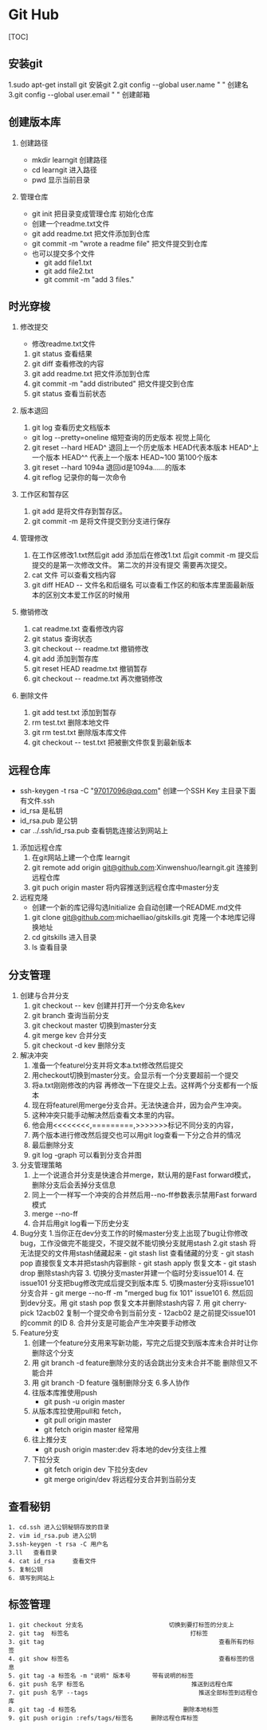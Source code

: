 # Git Hub
[TOC]
## 安装git

1.sudo apt-get install git 安装git
2.git config --global user.name " " 创建名
3.git config --global user.email " " 创建邮箱

## 创建版本库

1. 创建路径
	- mkdir learngit 创建路径
	- cd learngit 进入路径
	- pwd 显示当前目录

2. 管理仓库
	- git init 把目录变成管理仓库 初始化仓库
	- 创建一个readme.txt文件
	- git add readme.txt 把文件添加到仓库
	- git commit -m "wrote a readme file" 把文件提交到仓库
	- 也可以提交多个文件
		- git add file1.txt
		- git add file2.txt
		- git commit -m "add 3 files." 

## 时光穿梭

1. 修改提交
	- 修改readme.txt文件
	1. git status 查看结果
	2. git diff 查看修改的内容
	3. git add readme.txt 把文件添加到仓库
	4. git commit -m "add distributed" 把文件提交到仓库
	5. git status 查看当前状态

2. 版本退回
	1. git log 查看历史文档版本
	- git log --pretty=oneline 缩短查询的历史版本 视觉上简化
	2. git reset --hard HEAD^ 退回上一个历史版本 HEAD代表本版本 HEAD^上一个版本 HEAD^^ 代表上一个版本 HEAD~100 第100个版本
	3. git reset --hard 1094a 退回id是1094a……的版本
	4. git reflog 记录你的每一次命令

3. 工作区和暂存区
	1. git add 是将文件存到暂存区。
	2. git commit -m 是将文件提交到分支进行保存

4. 管理修改
	1. 在工作区修改1.txt然后git add 添加后在修改1.txt 后git commit -m 提交后提交的是第一次修改文件。 第二次的并没有提交 需要再次提交。
	2. cat 文件 可以查看文档内容
	3. git diff HEAD -- 文件名和后缀名 可以查看工作区的和版本库里面最新版本的区别文本爱工作区的时候用
5. 撤销修改
	1. cat readme.txt 查看修改内容
	2. git status 查询状态
	3. git checkout -- readme.txt 撤销修改
	4. git add 添加到暂存库
	5. git reset HEAD readme.txt 撤销暂存
	6. git checkout -- readme.txt 再次撤销修改
6. 删除文件
	1. git add test.txt 添加到暂存
	2. rm test.txt 删除本地文件
	3. git rm test.txt 删除版本库文件
	4. git checkout -- test.txt 把被删文件恢复到最新版本
## 远程仓库
- ssh-keygen -t rsa -C "97017096@qq.com" 创建一个SSH Key 主目录下面有文件.ssh
- id\_rsa 是私钥
- id\_rsa.pub 是公钥
- car ../.ssh/id\_rsa.pub 查看钥匙连接沾到网站上
1. 添加远程仓库
	1. 在git网站上建一个仓库 learngit
	2. git remote add origin git@github.com:Xinwenshuo/learngit.git 连接到远程仓库
	3. git puch origin master 将内容推送到远程仓库中master分支
2. 远程克隆
	- 创建一个新的库记得勾选Initialize 会自动创建一个README.md文件
	1. git clone git@github.com:michaelliao/gitskills.git 克隆一个本地库记得换地址
	2. cd gitskills 进入目录
	3. ls 查看目录
## 分支管理
1. 创建与合并分支
	1. git checkout -- kev 创建并打开一个分支命名kev
	2. git branch 查询当前分支
	3. git checkout master 切换到master分支
	4. git merge kev 合并分支
	5. git checkout -d kev 删除分支
2. 解决冲突
	1. 准备一个featurel分支并将文本a.txt修改然后提交
	2. 用checkout切换到master分支。会显示有一个分支要超前一个提交
	3. 将a.txt刚刚修改的内容 再修改一下在提交上去。这样两个分支都有一个版本
	4. 现在将featurel用merge分支合并。无法快速合并，因为会产生冲突。
	5. 这种冲突只能手动解决然后查看文本里的内容。
	6. 他会用<<<<<<<<,=========,>>>>>>>标记不同分支的内容，
	7. 两个版本进行修改然后提交也可以用git log查看一下分之合并的情况
	8. 最后删除分支
	9. git log -graph 可以看到分支合并图
3. 分支管理策略
	1. 上一个说道合并分支是快速合并merge，默认用的是Fast forward模式，删除分支后会丢掉分支信息
	2. 同上一个一样写一个冲突的合并然后用--no-ff参数表示禁用Fast forward模式
	3. merge --no-ff
	4. 合并后用git log看一下历史分支
4. Bug分支
	1.当你正在dev分支工作的时候master分支上出现了bug让你修改bug，工作没做完不能提交，不提交就不能切换分支就用stash
	2.git stash  将无法提交的文件用stash储藏起来
		- git stash list 查看储藏的分支
		- git stash pop 直接恢复文本并把stash内容删除
		- git stash apply 恢复文本
		- git stash drop 删除stash内容
	3. 切换分支master并建一个临时分支issue101
	4. 在issue101 分支把bug修改完成后提交到版本库
	5. 切换master分支将issue101分支合并
		- git merge --no-ff -m "merged bug fix 101" issue101
	6. 然后回到dev分支。用 git stash pop 恢复文本并删除stash内容
	7. 用 git cherry-pick 12acb02 复制一个提交命令到当前分支
		- 12acb02 是之前提交issue101的commit 的ID
	8. 合并分支是可能会产生冲突要手动修改
5. Feature分支
	1. 创建一个feature分支用来写新功能，写完之后提交到版本库未合并时让你删除这个分支
	2. 用 git branch -d feature删除分支的话会跳出分支未合并不能 删除但又不能合并
	3. 用 git branch -D feature 强制删除分支
6.多人协作
	1. 往版本库推使用push		
		- git push -u origin master
	2. 从版本库拉使用pull和 fetch，
		- git pull origin master
		- git fetch origin master 经常用
	3. 往上推分支
		- git push origin master:dev 将本地的dev分支往上推
	4. 下拉分支
		- git fetch origin dev 下拉分支dev
		- git merge origin/dev 将远程分支合并到当前分支

## 查看秘钥
	1. cd.ssh 进入公钥秘钥存放的目录    
	2. vim id_rsa.pub 进入公钥 
	3.ssh-keygen -t rsa -C 用户名
	3.ll   查看目录
	4. cat id_rsa     查看文件	
	5. 复制公钥
	6. 填写到网站上

## 标签管理
	1. git checkout 分支名                        切换到要打标签的分支上
	2. git tag  标签名                                  打标签
	3. git tag                                                 查看所有的标签
	4. git show 标签名                                          查看标签的信息
	5. git tag -a 标签名 -m "说明" 版本号      带有说明的标签
	6. git push 名字 标签名                              推送到远程仓库
	7. git push 名字 --tags                               推送全部标签到远程仓库
	8. git tag -d 标签名                              删除本地标签
	9. git push origin :refs/tags/标签名     删除远程仓库标签
